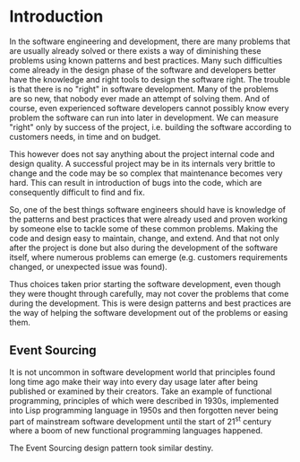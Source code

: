 # Introduction

In the software engineering and development, there are many problems that are usually already solved or there exists a way of diminishing these problems using known patterns and best practices. Many such difficulties come already in the design phase of the software and developers better have the knowledge and right tools to design the software right. The trouble is that there is no "right" in software development. Many of the problems are so new, that nobody ever made an attempt of solving them. And of course, even experienced software developers cannot possibly know every problem the software can run into later in development. We can measure "right" only by success of the project, i.e. building the software according to customers needs, in time and on budget.

This however does not say anything about the project internal code and design quality. A successful project may be in its internals very brittle to change and the code may be so complex that maintenance becomes very hard. This can result in introduction of bugs into the code, which are consequently difficult to find and fix. 

So, one of the best things software engineers should have is knowledge of the patterns and best practices that were already used and proven working by someone else to tackle some of these common problems. Making the code and design easy to maintain, change, and extend. And that not only after the project is done but also during the development of the software itself, where numerous problems can emerge (e.g. customers requirements changed, or unexpected issue was found).

Thus choices taken prior starting the software development, even though they were thought through carefully, may not cover the problems that come during the development. This is were design patterns and best practices are the way of helping the software development out of the problems or easing them.

## Event Sourcing

It is not uncommon in software development world that principles found long time ago make their way into every day usage later after being published or examined by their creators. Take an example of functional programming, principles of which were described in 1930s, implemented into Lisp programming language in 1950s and then forgotten never being part of mainstream software development until the start of 21<sup>st</sup> century where a boom of new functional programming languages happened.

The Event Sourcing design pattern took similar destiny. 